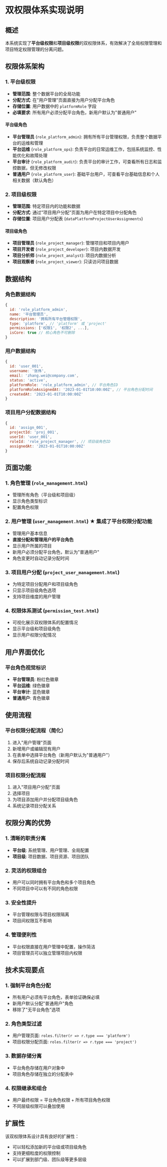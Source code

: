 # 双权限体系实现说明

## 概述

本系统实现了**平台级权限**和**项目级权限**的双权限体系，有效解决了全局权限管理和项目特定权限管理的分离问题。

## 权限体系架构

### 1. 平台级权限
- **管理范围**: 整个数据平台的全局功能
- **分配方式**: 在"用户管理"页面直接为用户分配平台角色
- **存储位置**: 用户数据中的 `platformRole` 字段
- **必填要求**: 所有用户必须分配平台角色，新用户默认为"普通用户"

#### 平台级角色
- **平台管理员** (`role_platform_admin`): 拥有所有平台管理权限，负责整个数据平台的运维和管理
- **平台运维** (`role_platform_ops`): 负责平台的日常运维工作，包括系统监控、性能优化和故障处理
- **平台审计** (`role_platform_audit`): 负责平台的审计工作，可查看所有日志和监控数据，但无修改权限
- **普通用户** (`role_platform_user`): 基础平台用户，可查看平台基础信息和个人相关数据（默认角色）

### 2. 项目级权限
- **管理范围**: 特定项目内的功能和数据
- **分配方式**: 通过"项目用户分配"页面为用户在特定项目中分配角色
- **存储位置**: 项目用户分配表 (`dataPlatformProjectUserAssignments`)

#### 项目级角色
- **项目管理员** (`role_project_manager`): 管理项目和项目内用户
- **项目开发者** (`role_project_developer`): 项目内数据开发
- **项目分析师** (`role_project_analyst`): 项目内数据分析
- **项目观察者** (`role_project_viewer`): 只读访问项目数据

## 数据结构

### 角色数据结构
```javascript
{
  id: 'role_platform_admin',
  name: '平台管理员',
  description: '拥有所有平台管理权限',
  type: 'platform', // 'platform' 或 'project'
  permissions: ['权限1', '权限2', ...],
  isCore: true // 核心角色不可删除
}
```

### 用户数据结构
```javascript
{
  id: 'user_001',
  username: '张伟',
  email: 'zhang.wei@company.com',
  status: 'active',
  platformRole: 'role_platform_admin', // 平台角色ID
  platformRoleAssignedAt: '2023-01-01T10:00:00Z', // 平台角色分配时间
  createdAt: '2023-01-01T10:00:00Z'
}
```

### 项目用户分配数据结构
```javascript
{
  id: 'assign_001',
  projectId: 'proj_001',
  userId: 'user_001',
  roleId: 'role_project_manager', // 项目级角色ID
  assignedAt: '2023-01-01T10:00:00Z'
}
```

## 页面功能

### 1. 角色管理 (`role_management.html`)
- 管理所有角色（平台级和项目级）
- 显示角色类型标识
- 配置角色权限

### 2. 用户管理 (`user_management.html`) **★ 集成了平台权限分配功能**
- 管理用户基本信息
- **直接分配和管理用户的平台角色**
- 显示用户所属的项目
- 新用户必须分配平台角色，默认为"普通用户"
- 角色变更时自动记录分配时间

### 3. 项目用户分配 (`project_user_management.html`)
- 为特定项目分配用户和项目级角色
- 只显示项目级角色选项
- 支持项目维度的用户管理

### 4. 权限体系测试 (`permission_test.html`)
- 可视化展示双权限体系的配置情况
- 显示平台级和项目级角色
- 显示用户权限分配情况

## 用户界面优化

### 平台角色视觉标识
- **平台管理员**: 粉红色徽章
- **平台运维**: 绿色徽章  
- **平台审计**: 蓝色徽章
- **普通用户**: 青色徽章

## 使用流程

### 平台权限分配流程（简化）
1. 进入"用户管理"页面
2. 新增用户或编辑现有用户
3. 在表单中选择平台角色（新用户默认为"普通用户"）
4. 保存后系统自动记录分配时间

### 项目权限分配流程
1. 进入"项目用户分配"页面
2. 选择项目
3. 为项目添加用户并分配项目级角色
4. 系统记录项目分配关系

## 权限分离的优势

### 1. 清晰的职责分离
- **平台级**: 系统管理、用户管理、全局配置
- **项目级**: 项目数据、项目资源、项目团队

### 2. 灵活的权限组合
- 用户可以同时拥有平台角色和多个项目角色
- 不同项目中可以有不同的角色权限

### 3. 安全性提升
- 平台管理权限与项目权限隔离
- 项目间权限互不影响

### 4. 管理便利性
- 平台权限直接在用户管理中配置，操作简洁
- 项目管理员可以独立管理项目内权限

## 技术实现要点

### 1. 强制平台角色分配
- 所有用户必须有平台角色，表单验证确保必填
- 新用户默认分配"普通用户"角色
- 移除了"无平台角色"选项

### 2. 角色类型过滤
- 用户管理页面: `roles.filter(r => r.type === 'platform')`
- 项目权限分配页面: `roles.filter(r => r.type === 'project')`

### 3. 数据存储分离
- 平台角色存储在用户对象中
- 项目角色存储在独立的分配表中

### 4. 权限继承和组合
- 用户最终权限 = 平台角色权限 + 所有项目角色权限
- 不同层级权限可以叠加使用

## 扩展性

该双权限体系设计具有良好的扩展性：
- 可以轻松添加新的平台级或项目级角色
- 支持更细粒度的权限控制
- 可以扩展到部门级、团队级等更多层级 